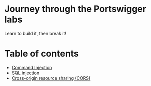 # Journey through the Portswigger labs

Learn to build it, then break it!

# Table of contents

* [Command Injection](command-injection.md)
* [SQL injection](sql-injection.md)
* [Cross-origin resource sharing (CORS)](cors.md)
